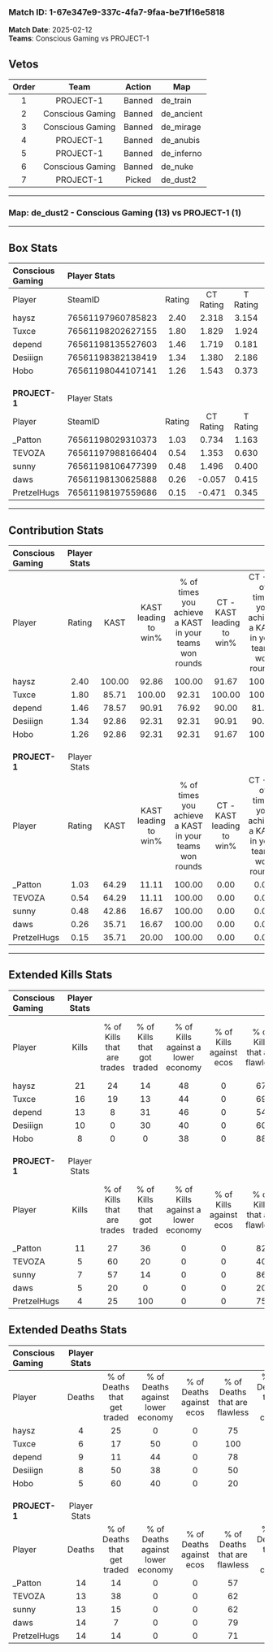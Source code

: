 ### Match ID: 1-67e347e9-337c-4fa7-9faa-be71f16e5818  
**Match Date**: 2025-02-12  
**Teams**: Conscious Gaming vs PROJECT-1  

## Vetos  

| Order | Team | Action | Map |
| :---: | :--: | :----: | --- |
| 1 | PROJECT-1 | Banned | de_train |
| 2 | Conscious Gaming | Banned | de_ancient |
| 3 | Conscious Gaming | Banned | de_mirage |
| 4 | PROJECT-1 | Banned | de_anubis |
| 5 | PROJECT-1 | Banned | de_inferno |
| 6 | Conscious Gaming | Banned | de_nuke |
| 7 | PROJECT-1 | Picked | de_dust2 |

---  

### **Map**: de_dust2 - Conscious Gaming (13) vs PROJECT-1 (1)  
---  

## Box Stats  

| **Conscious Gaming** | Player Stats      |        |           |          |        |       |       |         |        |      |     |
| :- | :- | :-: | :-: | :-: | :-: | :-: | :-: | :-: | :-: | :-: | :-: |
| Player               | SteamID           | Rating | CT Rating | T Rating |  KAST  |  ADR  | Kills | Assists | Deaths | K/D  | HS% |
| haysz                | 76561197960785823 |  2.40  |   2.318   |  3.154   | 100.00 | 138.3 |  21   |    3    |   4    | 5.25 | 52  |
| Tuxce                | 76561198202627155 |  1.80  |   1.829   |  1.924   | 85.71  | 102.3 |  16   |    3    |   6    | 2.67 | 43  |
| depend               | 76561198135527603 |  1.46  |   1.719   |  0.181   | 78.57  | 105.4 |  13   |    4    |   9    | 1.44 | 53  |
| Desiiign             | 76561198382138419 |  1.34  |   1.380   |  2.186   | 92.86  | 82.0  |  10   |    4    |   8    | 1.25 | 50  |
| Hobo                 | 76561198044107141 |  1.26  |   1.543   |  0.373   | 92.86  | 57.1  |   8   |    5    |   5    | 1.60 | 87  |
|                      |                   |        |           |          |        |       |       |         |        |      |     |
|                      |                   |        |           |          |        |       |       |         |        |      |     |
|                      |                   |        |           |          |        |       |       |         |        |      |     |
| **PROJECT-1**        | Player Stats      |        |           |          |        |       |       |         |        |      |     |
| Player               | SteamID           | Rating | CT Rating | T Rating |  KAST  |  ADR  | Kills | Assists | Deaths | K/D  | HS% |
| _Patton              | 76561198029310373 |  1.03  |   0.734   |  1.163   | 64.29  | 106.7 |  11   |    1    |   14   | 0.79 | 81  |
| TEVOZA               | 76561197988166404 |  0.54  |   1.353   |  0.630   | 64.29  | 52.6  |   5   |    4    |   13   | 0.38 | 60  |
| sunny                | 76561198106477399 |  0.48  |   1.496   |  0.400   | 42.86  | 48.4  |   7   |    2    |   13   | 0.54 | 57  |
| daws                 | 76561198130625888 |  0.26  |  -0.057   |  0.415   | 35.71  | 47.5  |   5   |    1    |   14   | 0.36 | 60  |
| PretzelHugs          | 76561198197559686 |  0.15  |  -0.471   |  0.345   | 35.71  | 31.9  |   4   |    2    |   14   | 0.29 | 75  |
---  

## Contribution Stats  

| **Conscious Gaming** | Player Stats |        |                      |                                                        |                           |                                                             |                          |                                                            |
| :- | :-: | :-: | :-: | :-: | :-: | :-: | :-: | :-: |
| Player               |    Rating    |  KAST  | KAST leading to win% | % of times you achieve a KAST in your teams won rounds | CT - KAST leading to win% | CT - % of times you achieve a KAST in your teams won rounds | T - KAST leading to win% | T - % of times you achieve a KAST in your teams won rounds |
| haysz                |     2.40     | 100.00 |        92.86         |                         100.00                         |           91.67           |                           100.00                            |          100.00          |                           100.00                           |
| Tuxce                |     1.80     | 85.71  |        100.00        |                         92.31                          |          100.00           |                           100.00                            |          100.00          |                           50.00                            |
| depend               |     1.46     | 78.57  |        90.91         |                         76.92                          |           90.00           |                            81.82                            |          100.00          |                           50.00                            |
| Desiiign             |     1.34     | 92.86  |        92.31         |                         92.31                          |           90.91           |                            90.91                            |          100.00          |                           100.00                           |
| Hobo                 |     1.26     | 92.86  |        92.31         |                         92.31                          |           91.67           |                           100.00                            |          100.00          |                           50.00                            |
|                      |              |        |                      |                                                        |                           |                                                             |                          |                                                            |
|                      |              |        |                      |                                                        |                           |                                                             |                          |                                                            |
|                      |              |        |                      |                                                        |                           |                                                             |                          |                                                            |
| **PROJECT-1**        | Player Stats |        |                      |                                                        |                           |                                                             |                          |                                                            |
| Player               |    Rating    |  KAST  | KAST leading to win% | % of times you achieve a KAST in your teams won rounds | CT - KAST leading to win% | CT - % of times you achieve a KAST in your teams won rounds | T - KAST leading to win% | T - % of times you achieve a KAST in your teams won rounds |
| _Patton              |     1.03     | 64.29  |        11.11         |                         100.00                         |           0.00            |                            0.00                             |          12.50           |                           100.00                           |
| TEVOZA               |     0.54     | 64.29  |        11.11         |                         100.00                         |           0.00            |                            0.00                             |          14.29           |                           100.00                           |
| sunny                |     0.48     | 42.86  |        16.67         |                         100.00                         |           0.00            |                            0.00                             |          20.00           |                           100.00                           |
| daws                 |     0.26     | 35.71  |        16.67         |                         100.00                         |           0.00            |                            0.00                             |          20.00           |                           100.00                           |
| PretzelHugs          |     0.15     | 35.71  |        20.00         |                         100.00                         |           0.00            |                            0.00                             |          20.00           |                           100.00                           |
---  

## Extended Kills Stats  

| **Conscious Gaming** | Player Stats |                            |                            |                                    |                         |                              |                                 |                                       |                    |           |
| :- | :-: | :-: | :-: | :-: | :-: | :-: | :-: | :-: | :-: | :-: |
| Player               |    Kills     | % of Kills that are trades | % of Kills that got traded | % of Kills against a lower economy | % of Kills against ecos | % of Kills that are flawless | % of Kills that are close duels | % of Kills that are assisted by flash | Pistol Round Kills | AWP Kills |
| haysz                |      21      |             24             |             14             |                 48                 |            0            |              67              |               10                |                  10                   |         0          |     2     |
| Tuxce                |      16      |             19             |             13             |                 44                 |            0            |              69              |                6                |                   6                   |         9          |     3     |
| depend               |      13      |             8              |             31             |                 46                 |            0            |              54              |               15                |                   8                   |         0          |     0     |
| Desiiign             |      10      |             0              |             30             |                 40                 |            0            |              60              |               20                |                  10                   |         0          |     2     |
| Hobo                 |      8       |             0              |             0              |                 38                 |            0            |              88              |                0                |                   0                   |         0          |     3     |
|                      |              |                            |                            |                                    |                         |                              |                                 |                                       |                    |           |
|                      |              |                            |                            |                                    |                         |                              |                                 |                                       |                    |           |
|                      |              |                            |                            |                                    |                         |                              |                                 |                                       |                    |           |
| **PROJECT-1**        | Player Stats |                            |                            |                                    |                         |                              |                                 |                                       |                    |           |
| Player               |    Kills     | % of Kills that are trades | % of Kills that got traded | % of Kills against a lower economy | % of Kills against ecos | % of Kills that are flawless | % of Kills that are close duels | % of Kills that are assisted by flash | Pistol Round Kills | AWP Kills |
| _Patton              |      11      |             27             |             36             |                 0                  |            0            |              82              |                9                |                   0                   |         0          |     1     |
| TEVOZA               |      5       |             60             |             20             |                 0                  |            0            |              40              |               20                |                   0                   |         0          |     2     |
| sunny                |      7       |             57             |             14             |                 0                  |            0            |              86              |                0                |                   0                   |         0          |     0     |
| daws                 |      5       |             20             |             0              |                 0                  |            0            |              20              |                0                |                   0                   |         0          |     0     |
| PretzelHugs          |      4       |             25             |            100             |                 0                  |            0            |              75              |               25                |                   0                   |         0          |     0     |
## Extended Deaths Stats  

| **Conscious Gaming** | Player Stats |                             |                                   |                          |                               |                            |                           |               |
| :- | :-: | :-: | :-: | :-: | :-: | :-: | :-: | :-: |
| Player               |    Deaths    | % of Deaths that get traded | % of Deaths against lower economy | % of Deaths against ecos | % of Deaths that are flawless | % of Deaths that are close | % of Deaths while blinded | Deaths to AWP |
| haysz                |      4       |             25              |                 0                 |            0             |              75               |             0              |             0             |       0       |
| Tuxce                |      6       |             17              |                50                 |            0             |              100              |             0              |             0             |       0       |
| depend               |      9       |             11              |                44                 |            0             |              78               |             11             |             0             |       0       |
| Desiiign             |      8       |             50              |                38                 |            0             |              50               |             0              |             0             |       0       |
| Hobo                 |      5       |             60              |                40                 |            0             |              20               |             40             |             0             |       0       |
|                      |              |                             |                                   |                          |                               |                            |                           |               |
|                      |              |                             |                                   |                          |                               |                            |                           |               |
|                      |              |                             |                                   |                          |                               |                            |                           |               |
| **PROJECT-1**        | Player Stats |                             |                                   |                          |                               |                            |                           |               |
| Player               |    Deaths    | % of Deaths that get traded | % of Deaths against lower economy | % of Deaths against ecos | % of Deaths that are flawless | % of Deaths that are close | % of Deaths while blinded | Deaths to AWP |
| _Patton              |      14      |             14              |                 0                 |            0             |              57               |             29             |            14             |       2       |
| TEVOZA               |      13      |             38              |                 0                 |            0             |              62               |             8              |             0             |       3       |
| sunny                |      13      |             15              |                 0                 |            0             |              62               |             8              |            23             |       2       |
| daws                 |      14      |              7              |                 0                 |            0             |              79               |             7              |             0             |       2       |
| PretzelHugs          |      14      |             14              |                 0                 |            0             |              71               |             0              |             0             |       0       |
